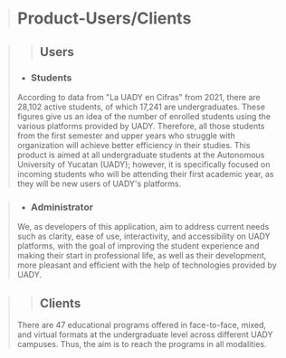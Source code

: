 > # Product-Users/Clients

>>## Users  
> - ### Students 
>According to data from "La UADY en Cifras" from 2021, there are 28,102 active students, of which 17,241 are undergraduates. These figures give us an idea of the number of enrolled students using the various platforms provided by UADY. 
>Therefore, all those students from the first semester and upper years who struggle with organization will achieve better efficiency in their studies. This product is aimed at all undergraduate students at the Autonomous University of Yucatan (UADY); however, it is specifically focused on incoming students who will be attending their first academic year, as they will be new users of UADY's platforms.

> - ### Administrator  
>We, as developers of this application, aim to address current needs such as clarity, ease of use, interactivity, and accessibility on UADY platforms, with the goal of improving the student experience and making their start in professional life, as well as their development, more pleasant and efficient with the help of technologies provided by UADY.

>>## Clients  
>There are 47 educational programs offered in face-to-face, mixed, and virtual formats at the undergraduate level across different UADY campuses. Thus, the aim is to reach the programs in all modalities.
